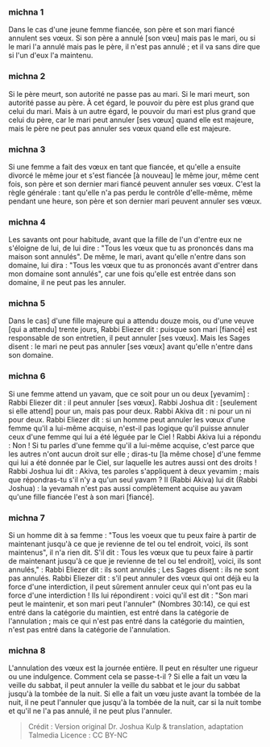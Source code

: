 
### michna 1
Dans le cas d'une jeune femme fiancée, son père et son mari fiancé annulent ses vœux. Si son père a annulé [son vœu] mais pas le mari, ou si le mari l'a annulé mais pas le père, il n'est pas annulé ; et il va sans dire que si l'un d'eux l'a maintenu.

### michna 2
Si le père meurt, son autorité ne passe pas au mari. Si le mari meurt, son autorité passe au père. À cet égard, le pouvoir du père est plus grand que celui du mari. Mais à un autre égard, le pouvoir du mari est plus grand que celui du père, car le mari peut annuler [ses vœux] quand elle est majeure, mais le père ne peut pas annuler ses vœux quand elle est majeure.

### michna 3
Si une femme a fait des vœux en tant que fiancée, et qu'elle a ensuite divorcé le même jour et s'est fiancée [à nouveau] le même jour, même cent fois, son père et son dernier mari fiancé peuvent annuler ses vœux. C'est la règle générale : tant qu'elle n'a pas perdu le contrôle d'elle-même, même pendant une heure, son père et son dernier mari peuvent annuler ses vœux.

### michna 4
Les savants ont pour habitude, avant que la fille de l'un d'entre eux ne s'éloigne de lui, de lui dire : "Tous les vœux que tu as prononcés dans ma maison sont annulés". De même, le mari, avant qu'elle n'entre dans son domaine, lui dira : "Tous les vœux que tu as prononcés avant d'entrer dans mon domaine sont annulés", car une fois qu'elle est entrée dans son domaine, il ne peut pas les annuler.

### michna 5
Dans le cas] d'une fille majeure qui a attendu douze mois, ou d'une veuve [qui a attendu] trente jours, Rabbi Eliezer dit : puisque son mari [fiancé] est responsable de son entretien, il peut annuler [ses vœux]. Mais les Sages disent : le mari ne peut pas annuler [ses vœux] avant qu'elle n'entre dans son domaine.

### michna 6
Si une femme attend un yavam, que ce soit pour un ou deux [yevamim] : Rabbi Eliezer dit : il peut annuler [ses vœux]. Rabbi Joshua dit : [seulement si elle attend] pour un, mais pas pour deux. Rabbi Akiva dit : ni pour un ni pour deux. Rabbi Eliezer dit : si un homme peut annuler les vœux d'une femme qu'il a lui-même acquise, n'est-il pas logique qu'il puisse annuler ceux d'une femme qui lui a été léguée par le Ciel ! Rabbi Akiva lui a répondu : Non ! Si tu parles d'une femme qu'il a lui-même acquise, c'est parce que les autres n'ont aucun droit sur elle ; diras-tu [la même chose] d'une femme qui lui a été donnée par le Ciel, sur laquelle les autres aussi ont des droits ! Rabbi Joshua lui dit : Akiva, tes paroles s'appliquent à deux yevamim ; mais que répondras-tu s'il n'y a qu'un seul yavam ? Il (Rabbi Akiva) lui dit (Rabbi Joshua) : la yevamah n'est pas aussi complètement acquise au yavam qu'une fille fiancée l'est à son mari [fiancé].

### michna 7
Si un homme dit à sa femme : "Tous les voeux que tu peux faire à partir de maintenant jusqu'à ce que je revienne de tel ou tel endroit, voici, ils sont maintenus", il n'a rien dit. S'il dit : Tous les vœux que tu peux faire à partir de maintenant jusqu'à ce que je revienne de tel ou tel endroit], voici, ils sont annulés," : Rabbi Eliezer dit : ils sont annulés ; Les Sages disent : ils ne sont pas annulés. Rabbi Eliezer dit : s'il peut annuler des vœux qui ont déjà eu la force d'une interdiction, il peut sûrement annuler ceux qui n'ont pas eu la force d'une interdiction ! Ils lui répondirent : voici qu'il est dit : "Son mari peut le maintenir, et son mari peut l'annuler" (Nombres 30:14), ce qui est entré dans la catégorie du maintien, est entré dans la catégorie de l'annulation ; mais ce qui n'est pas entré dans la catégorie du maintien, n'est pas entré dans la catégorie de l'annulation.

### michna 8
L'annulation des vœux est la journée entière. Il peut en résulter une rigueur ou une indulgence. Comment cela se passe-t-il ? Si elle a fait un vœu la veille du sabbat, il peut annuler la veille du sabbat et le jour du sabbat jusqu'à la tombée de la nuit. Si elle a fait un vœu juste avant la tombée de la nuit, il ne peut l'annuler que jusqu'à la tombée de la nuit, car si la nuit tombe et qu'il ne l'a pas annulé, il ne peut plus l'annuler.

>Crédit : Version original Dr. Joshua Kulp & translation, adaptation Talmedia
>Licence : CC BY-NC